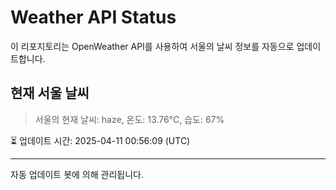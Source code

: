 
# Weather API Status

이 리포지토리는 OpenWeather API를 사용하여 서울의 날씨 정보를 자동으로 업데이트합니다.

## 현재 서울 날씨
> 서울의 현재 날씨: haze, 온도: 13.76°C, 습도: 67%

⏳ 업데이트 시간: 2025-04-11 00:56:09 (UTC)

---
자동 업데이트 봇에 의해 관리됩니다.
